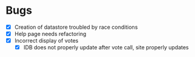 # Bugs

- [x] Creation of datastore troubled by race conditions
- [x] Help page needs refactoring
- [x] Incorrect display of votes
  - [x] IDB does not properly update after vote call, site properly updates
